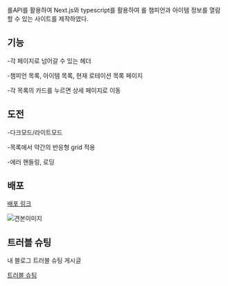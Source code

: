 <br>
롤API를 활용하여 Next.js와 typescript를 활용하여 롤 챔피언과 아이템 정보를 열람할 수 있는 사이트를 제작하였다. 

기능
-

-각 페이지로 넘어갈 수 있는 헤더 

-챔피언 목록, 아이템 목록, 현재 로테이션 목록 페이지

-각 목록의 카드를 누르면 상세 페이지로 이동

도전
-

-다크모드/라이트모드

-목록에서 약간의 반응형 grid 적용

-에러 핸들링, 로딩


배포
-

[배포 링크]:https://lol-infomation-xsfb.vercel.app/

[배포 링크]

<img src="https://github.com/user-attachments/assets/b05b4a9b-ad80-497c-aa08-b0164615bf28" alt="견본이미지"/>
  

트러블 슈팅
-

내 블로그 트러블 슈팅 게시글

[트러블 슈팅]:https://fpzmfks.tistory.com/94
[트러블 슈팅]


